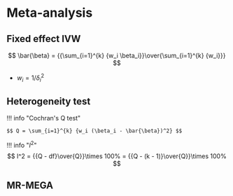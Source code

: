 # Meta-analysis

## Fixed effect IVW

$$ \bar{\beta} = {{\sum_{i=1}^{k} {w_i \beta_i}}\over{\sum_{i=1}^{k} {w_i}}} $$

- $w_i = 1 / \delta^2_i$


## 

## Heterogeneity test

!!! info "Cochran's Q test"

    $$ Q = \sum_{i=1}^{k} {w_i (\beta_i - \bar{\beta})^2} $$
    
    

!!! info "$I^2$"
    $$ I^2 =  {{Q - df}\over{Q}}\times 100% =  {{Q - (k - 1)}\over{Q}}\times 100% $$

## MR-MEGA
